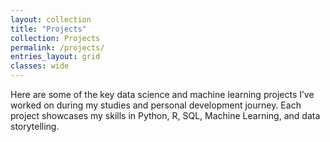 ```yaml
---
layout: collection
title: "Projects"
collection: Projects
permalink: /projects/
entries_layout: grid
classes: wide
---
```


Here are some of the key data science and machine learning projects I’ve worked on during my studies and personal development journey. Each project showcases my skills in Python, R, SQL, Machine Learning, and data storytelling.
